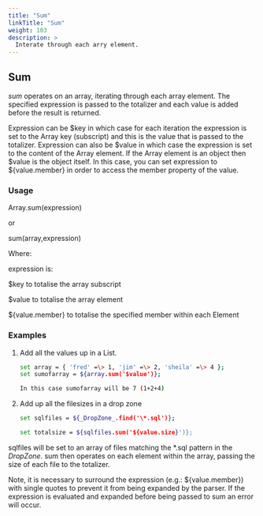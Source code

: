 ```yaml
---
title: "Sum"
linkTitle: "Sum"
weight: 103
description: >
  Interate through each arry element. 
---
```


## Sum

_sum_ operates on an array, iterating through each array element. The specified expression is passed to the totalizer and each value is added before the result is returned.

Expression can be $key in which case for each iteration the expression is set to the Array key (subscript) and this is the value that is passed to the totalizer. Expression can also be $value in which case the expression is set to the content of the Array element. If the Array element is an object then $value is the object itself. In this case, you can set expression to ${value.member} in order to access the member property of the value.

### Usage

Array.sum(expression)

or

sum(array,expression)

Where:

expression is:

$key to totalise the array subscript

$value to totalise the array element

${value.member} to totalise the specified member within each Element

### Examples

1. Add all the values up in a List.

    ```bash
    set array = { 'fred' =\> 1, 'jim' =\> 2, 'sheila' =\> 4 };
    set sumofarray = ${array.sum('$value')};

    In this case sumofarray will be 7 (1+2+4)
    ```

2. Add up all the filesizes in a drop zone

    ```bash
    set sqlfiles = ${_DropZone_.find('\*.sql')};

    set totalsize = ${sqlfiles.sum('${value.size}')};
    ```

sqlfiles will be set to an array of files matching the \*.sql pattern in the _DropZone_. sum then operates on each element within the array, passing the size of each file to the totalizer.

Note, it is necessary to surround the expression (e.g.: ${value.member}) with single quotes to prevent it from being expanded by the parser. If the expression is evaluated and expanded before being passed to sum an error will occur.
